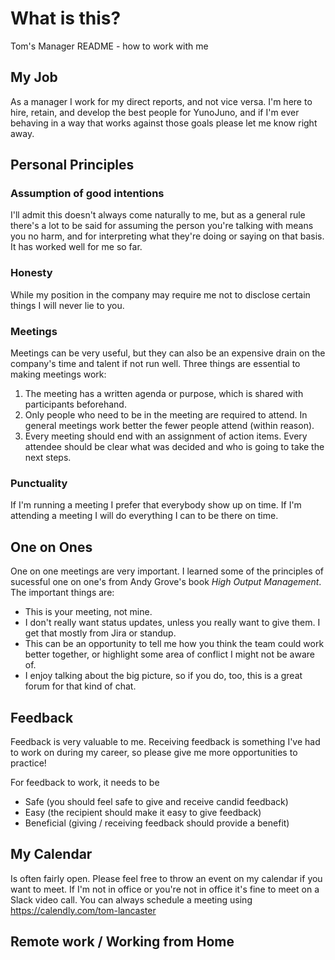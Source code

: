 # What is this?

Tom's Manager README - how to work with me


## My Job

As a manager I work for my direct reports, and not vice versa. I'm here to hire, retain, and develop the best people for YunoJuno, and if I'm ever behaving in a way that works against those goals please let me know right away.

## Personal Principles

### Assumption of good intentions

I'll admit this doesn't always come naturally to me, but as a general rule there's a lot to be said for assuming the person you're talking with means you no harm, and for interpreting what they're doing or saying on that basis. It has worked well for me so far.

### Honesty

While my position in the company may require me not to disclose certain things I will never lie to you.

### Meetings

Meetings can be very useful, but they can also be an expensive drain on the company's time and talent if not run well. Three things are essential to making meetings work:

1. The meeting has a written agenda or purpose, which is shared with participants beforehand.
2. Only people who need to be in the meeting are required to attend. In general meetings work better the fewer people attend (within reason).
3. Every meeting should end with an assignment of action items. Every attendee should be clear what was decided and who is going to take the next steps.

### Punctuality

If I'm running a meeting I prefer that everybody show up on time. If I'm attending a meeting I will do everything I can to be there on time.


## One on Ones

One on one meetings are very important. I learned some of the principles of sucessful one on one's from Andy Grove's book _High Output Management_. The important things are:

* This is your meeting, not mine.
* I don't really want status updates, unless you really want to give them. I get that mostly from Jira or standup.
* This can be an opportunity to tell me how you think the team could work better together, or highlight some area of conflict I might not be aware of.
* I enjoy talking about the big picture, so if you do, too, this is a great forum for that kind of chat.


## Feedback

Feedback is very valuable to me. Receiving feedback is something I've had to work on during my career, so please give me more opportunities to practice!

For feedback to work, it needs to be

* Safe (you should feel safe to give and receive candid feedback)
* Easy (the recipient should make it easy to give feedback)
* Beneficial (giving / receiving feedback should provide a benefit)


## My Calendar

Is often fairly open. Please feel free to throw an event on my calendar if you want to meet. If I'm not in office or you're not in office it's fine to meet on a Slack video call. You can always schedule a meeting using https://calendly.com/tom-lancaster


## Remote work / Working from Home
